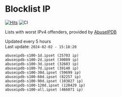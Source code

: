 # Blocklist IP

[![Hits](https://hits.seeyoufarm.com/api/count/incr/badge.svg?url=https%3A%2F%2Fgithub.com%2Fborestad%2Fblocklist-ip%2F&count_bg=%2379C83D&title_bg=%23555555&icon=&icon_color=%23E7E7E7&title=hits&edge_flat=false)](https://hits.seeyoufarm.com)  ![CI](https://img.shields.io/github/workflow/status/borestad/blocklist-ip/CI?style=flat-square)

Lists with worst IPv4 offenders, provided by [AbuseIPDB](https://www.abuseipdb.com/)

<!-- FOOTER-PLACEHOLDER -->
Updated every 5 hours<br>
Last update: `2024-02-02 - 15:18:20`
```
abuseipdb-s100-1d.ipset (25703 ip)
abuseipdb-s100-2d.ipset (30089 ip)
abuseipdb-s100-3d.ipset (32603 ip)
abuseipdb-s100-7d.ipset (39140 ip)
abuseipdb-s100-30d.ipset (59699 ip)
abuseipdb-s100-60d.ipset (82257 ip)
abuseipdb-s100-90d.ipset (103827 ip)
abuseipdb-s100-120d.ipset (128429 ip)
abuseipdb-s100-all.ipset (466071 ip)
```
